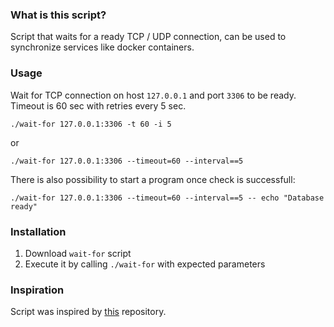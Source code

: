 ### What is this script?
Script that waits for a ready TCP / UDP connection, can be used to synchronize services like docker containers.

### Usage

Wait for TCP connection on host `127.0.0.1` and port `3306` to be ready.
Timeout is 60 sec with retries every 5 sec.

```
./wait-for 127.0.0.1:3306 -t 60 -i 5
```
or
```
./wait-for 127.0.0.1:3306 --timeout=60 --interval==5
```

There is also possibility to start a program once check is successfull:
```
./wait-for 127.0.0.1:3306 --timeout=60 --interval==5 -- echo "Database ready"
```

### Installation
1. Download `wait-for` script
1. Execute it by calling `./wait-for` with expected parameters


### Inspiration
Script was inspired by [this](https://github.com/eficode/wait-for) repository.
